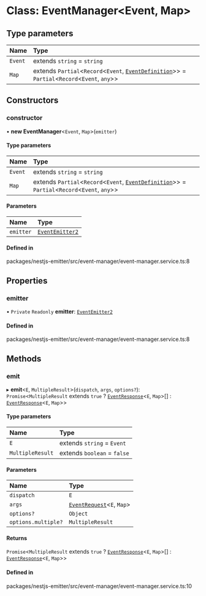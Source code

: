 # Class: EventManager<Event, Map\>

## Type parameters

| Name | Type |
| :------ | :------ |
| `Event` | extends `string` = `string` |
| `Map` | extends `Partial`<`Record`<`Event`, [`EventDefinition`](../types/EventDefinition.md)\>\> = `Partial`<`Record`<`Event`, `any`\>\> |

## Constructors

### constructor

• **new EventManager**<`Event`, `Map`\>(`emitter`)

#### Type parameters

| Name | Type |
| :------ | :------ |
| `Event` | extends `string` = `string` |
| `Map` | extends `Partial`<`Record`<`Event`, [`EventDefinition`](../types/EventDefinition.md)\>\> = `Partial`<`Record`<`Event`, `any`\>\> |

#### Parameters

| Name | Type |
| :------ | :------ |
| `emitter` | [`EventEmitter2`](EventEmitter2.md) |

#### Defined in

packages/nestjs-emitter/src/event-manager/event-manager.service.ts:8

## Properties

### emitter

• `Private` `Readonly` **emitter**: [`EventEmitter2`](EventEmitter2.md)

#### Defined in

packages/nestjs-emitter/src/event-manager/event-manager.service.ts:8

## Methods

### emit

▸ **emit**<`E`, `MultipleResult`\>(`dispatch`, `args`, `options?`): `Promise`<`MultipleResult` extends ``true`` ? [`EventResponse`](../types/EventResponse.md)<`E`, `Map`\>[] : [`EventResponse`](../types/EventResponse.md)<`E`, `Map`\>\>

#### Type parameters

| Name | Type |
| :------ | :------ |
| `E` | extends `string` = `Event` |
| `MultipleResult` | extends `boolean` = ``false`` |

#### Parameters

| Name | Type |
| :------ | :------ |
| `dispatch` | `E` |
| `args` | [`EventRequest`](../types/EventRequest.md)<`E`, `Map`\> |
| `options?` | `Object` |
| `options.multiple?` | `MultipleResult` |

#### Returns

`Promise`<`MultipleResult` extends ``true`` ? [`EventResponse`](../types/EventResponse.md)<`E`, `Map`\>[] : [`EventResponse`](../types/EventResponse.md)<`E`, `Map`\>\>

#### Defined in

packages/nestjs-emitter/src/event-manager/event-manager.service.ts:10
